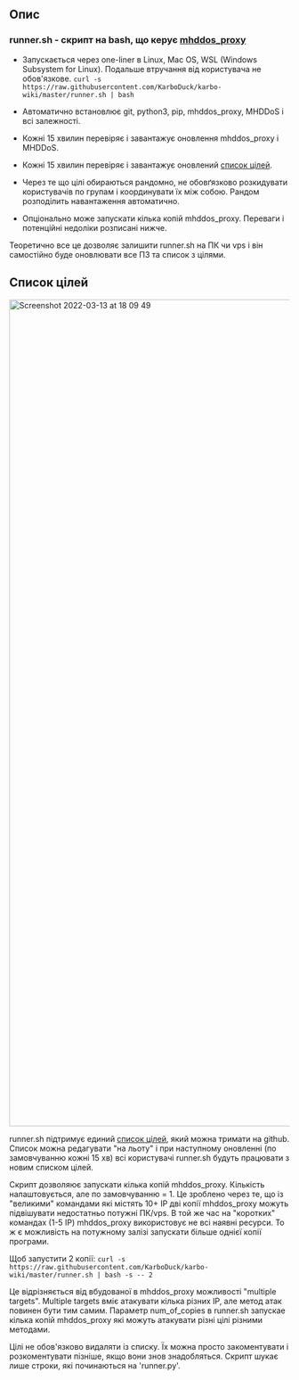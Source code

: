 ## Опис

### runner.sh - скрипт на bash, що керує [mhddos_proxy](https://github.com/porthole-ascend-cinnamon/mhddos_proxy)

* Запускається через one-liner в Linux, Mac OS, WSL (Windows Subsystem for Linux). Подальше втручання від користувача не обов'язкове. `curl -s https://raw.githubusercontent.com/KarboDuck/karbo-wiki/master/runner.sh | bash`

* Автоматично встановлює git, python3, pip, mhddos_proxy, MHDDoS і всі залежності.

* Кожні 15 хвилин перевіряє і завантажує оновлення mhddos_proxy і MHDDoS.

* Кожні 15 хвилин перевіряє і завантажує оновлений [список цілей](https://github.com/KarboDuck/karbo-wiki/blob/master/runner_targets).

* Через те що цілі обираються рандомно, не обовґязково розкидувати користувачів по групам і координувати їх між собою. Рандом розподілить навантаження автоматично.

* Опціонально може запускати кілька копій mhddos_proxy. Переваги і потенційні недоліки розписані нижче.

Теоретично все це дозволяє залишити runner.sh на ПК чи vps і він самостійно буде оновлювати все ПЗ та список з цілями.

## Список цілей

<img width="1484" alt="Screenshot 2022-03-13 at 18 09 49" src="https://user-images.githubusercontent.com/53382906/158068598-cd0627b6-aee6-4255-a17f-715ca1a86b2d.png">

runner.sh підтримує единий [список цілей](https://github.com/KarboDuck/karbo-wiki/blob/master/runner_targets), який можна тримати на github. Список можна редагувати "на льоту" і при наступному оновленні (по замовчуванню кожні 15 хв) всі користувачі runner.sh будуть працювати з новим списком цілей.

Скрипт дозволяює запускати кілька копій mhddos_proxy. Кількість налаштовується, але по замовчуванню = 1. Це зроблено через те, що із "великими" командами які містять 10+ IP дві копії mhddos_proxy можуть підвішувати недостатньо потужні ПК/vps. В той же час на "коротких" командах (1-5 IP) mhddos_proxy використовує не всі наявні ресурси. То ж є можливість на потужному залізі запускати більше однієї копії програми.

Щоб запустити 2 копії:
`curl -s https://raw.githubusercontent.com/KarboDuck/karbo-wiki/master/runner.sh | bash -s -- 2`

Це відрізняється від вбудованої в mhddos_proxy можливості "multiple targets". Multiple targets вміє атакувати кілька різних IP, але метод атак повинен бути тим самим. Параметр num_of_copies в runner.sh запускае кілька копій mhddos_proxy які можуть атакувати різні цілі різними методами.

Цілі не обов'язково видаляти із списку. Їх можна просто закоментувати і розкоментувати пізніше, якщо вони знов знадобляться. Скрипт шукає лише строки, які починаються на 'runner.py'.
